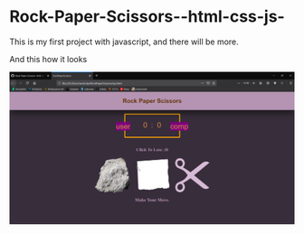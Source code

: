 # Rock-Paper-Scissors--html-css-js-
This is my first project with javascript, and there will be more.

And this how it looks

![Howitlooks](https://github.com/MortuusestChe/Rock-Paper-Scissors--html-css-js-/blob/master/RockPaperScissors/Howitlooks.png)
